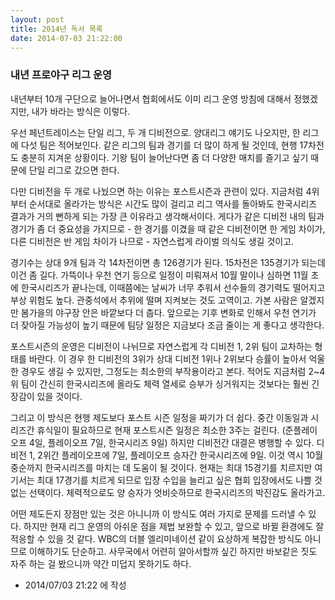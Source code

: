 ```yaml
---
layout: post
title: 2014년 독서 목록
date: 2014-07-03 21:22:00
---
```


### 내년 프로야구 리그 운영

내년부터 10개 구단으로 늘어나면서 협회에서도 이미 리그 운영 방침에 대해서 정했겠지만, 내가 바라는 방식은 이렇다.

우선 페넌트레이스는 단일 리그, 두 개 디비전으로. 양대리그 얘기도 나오지만, 한 리그에 다섯 팀은 적어보인다. 같은 리그의 팀과 경기를 더 많이 하게 될 것인데, 현행 17차전도 충분히 지겨운 상황이다. 기왕 팀이 늘어난다면 좀 더 다양한 매치를 즐기고 싶기 때문에 단일 리그로 갔으면 한다.

다만 디비전을 두 개로 나눴으면 하는 이유는 포스트시즌과 관련이 있다. 지금처럼 4위부터 순서대로 올라가는 방식은 시간도 많이 걸리고 리그 역사를 돌아봐도 한국시리즈 결과가 거의 뻔하게 되는 가장 큰 이유라고 생각해서이다. 게다가 같은 디비전 내의 팀과 경기가 좀 더 중요성을 가지므로 - 한 경기를 이겼을 때 같은 디비전이면 한 게임 차이가, 다른 디비전은 반 게임 차이가 나므로 - 자연스럽게 라이벌 의식도 생길 것이고.

경기수는 상대 9개 팀과 각 14차전이면 총 126경기가 된다. 15차전은 135경기가 되는데 이건 좀 길다. 가뜩이나 우천 연기 등으로 일정이 미뤄져서 10월 말이나 심하면 11월 초에 한국시리즈가 끝나는데, 이때쯤에는 날씨가 너무 추워서 선수들의 경기력도 떨어지고 부상 위험도 높다. 관중석에서 추위에 떨며 지켜보는 것도 고역이고. 가본 사람은 알겠지만 봄가을의 야구장 안은 바깥보다 더 춥다. 앞으로는 기후 변화로 인해서 우천 연기가 더 잦아질 가능성이 높기 때문에 팀당 일정은 지금보다 조금 줄이는 게 좋다고 생각한다.

포스트시즌의 운영은 디비전이 나뉘므로 자연스럽게 각 디비전 1, 2위 팀이 교차하는 형태를 바란다. 이 경우 한 디비전의 3위가 상대 디비전 1위나 2위보다 승률이 높아서 억울한 경우도 생길 수 있지만, 그정도는 최소한의 부작용이라고 본다. 적어도 지금처럼 2~4위 팀이 간신히 한국시리즈에 올라도 체력 열세로 승부가 싱거워지는 것보다는 훨씬 긴장감이 있을 것이다.

그리고 이 방식은 현행 제도보다 포스트 시즌 일정을 짜기가 더 쉽다. 중간 이동일과 시리즈간 휴식일이 필요하므로 현재 포스트시즌 일정은 최소한 3주는 걸린다. (준플레이오프 4일, 플레이오프 7일, 한국시리즈 9일) 하지만 디비전간 대결은 병행할 수 있다. 디비전 1, 2위간 플레이오프에 7일, 플레이오프 승자간 한국시리즈에 9일. 이것 역시 10월 중순까지 한국시리즈를 마치는 데 도움이 될 것이다. 현재는 최대 15경기를 치르지만 여기서는 최대 17경기를 치르게 되므로 입장 수입을 늘리고 싶은 협회 입장에서도 나쁠 것 없는 선택이다. 체력적으로도 양 승자가 엇비슷하므로 한국시리즈의 박진감도 올라가고.

어떤 제도든지 장점만 있는 것은 아니니까 이 방식도 여러 가지로 문제를 드러낼 수 있다. 하지만 현재 리그 운영의 아쉬운 점을 제법 보완할 수 있고, 앞으로 바뀔 환경에도 잘 적응할 수 있을 것 같다. WBC의 더블 엘리미네이션 같이 요상하게 복잡한 방식도 아니므로 이해하기도 단순하고. 사무국에서 어련히 알아서할까 싶긴 하지만 바보같은 짓도 자주 하는 걸 봤으니까 약간 미덥지 못하기도 하다.




- 2014/07/03 21:22 에 작성